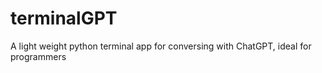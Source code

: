 # terminalGPT
A light weight python terminal app for conversing with ChatGPT, ideal for programmers

